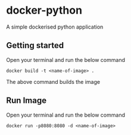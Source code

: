 # docker-python
A simple dockerised python application 

## Getting started
Open your terminal and run the below command

`docker build -t <name-of-image> .`

The above command builds the image

## Run Image

Open your terminal and run the below command

`docker run -p8080:8080 -d <name-of-image>`
